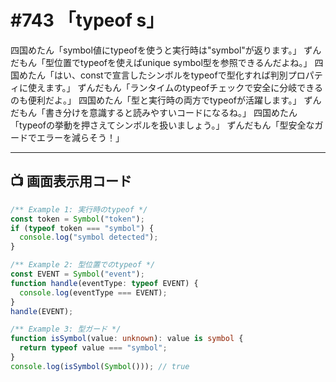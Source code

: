 # #743 「typeof s」

四国めたん「symbol値にtypeofを使うと実行時は"symbol"が返ります。」
ずんだもん「型位置でtypeofを使えばunique symbol型を参照できるんだよね。」
四国めたん「はい、constで宣言したシンボルをtypeofで型化すれば判別プロパティに使えます。」
ずんだもん「ランタイムのtypeofチェックで安全に分岐できるのも便利だよ。」
四国めたん「型と実行時の両方でtypeofが活躍します。」
ずんだもん「書き分けを意識すると読みやすいコードになるね。」
四国めたん「typeofの挙動を押さえてシンボルを扱いましょう。」
ずんだもん「型安全なガードでエラーを減らそう！」

---

## 📺 画面表示用コード

```typescript
/** Example 1: 実行時のtypeof */
const token = Symbol("token");
if (typeof token === "symbol") {
  console.log("symbol detected");
}

/** Example 2: 型位置でのtypeof */
const EVENT = Symbol("event");
function handle(eventType: typeof EVENT) {
  console.log(eventType === EVENT);
}
handle(EVENT);

/** Example 3: 型ガード */
function isSymbol(value: unknown): value is symbol {
  return typeof value === "symbol";
}
console.log(isSymbol(Symbol())); // true
```
